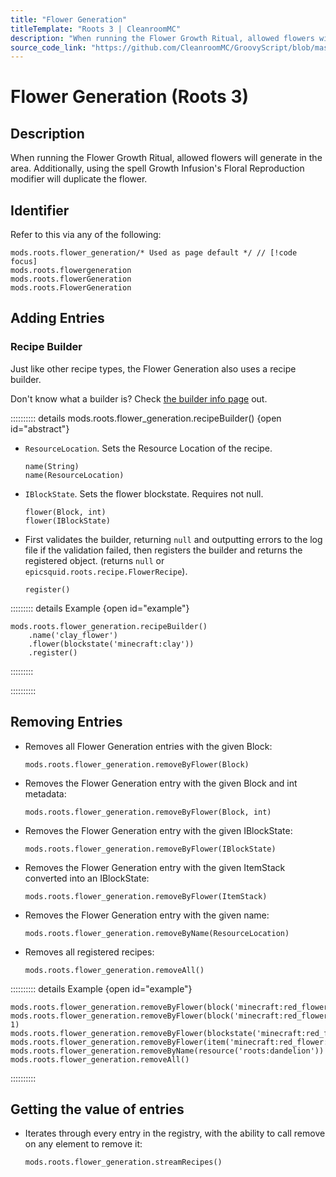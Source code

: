 ```yaml
---
title: "Flower Generation"
titleTemplate: "Roots 3 | CleanroomMC"
description: "When running the Flower Growth Ritual, allowed flowers will generate in the area. Additionally, using the spell Growth Infusion's Floral Reproduction modifier will duplicate the flower."
source_code_link: "https://github.com/CleanroomMC/GroovyScript/blob/master/src/main/java/com/cleanroommc/groovyscript/compat/mods/roots/FlowerGeneration.java"
---
```


# Flower Generation (Roots 3)

## Description

When running the Flower Growth Ritual, allowed flowers will generate in the area. Additionally, using the spell Growth Infusion's Floral Reproduction modifier will duplicate the flower.

## Identifier

Refer to this via any of the following:

```groovy:no-line-numbers {1}
mods.roots.flower_generation/* Used as page default */ // [!code focus]
mods.roots.flowergeneration
mods.roots.flowerGeneration
mods.roots.FlowerGeneration
```


## Adding Entries

### Recipe Builder

Just like other recipe types, the Flower Generation also uses a recipe builder.

Don't know what a builder is? Check [the builder info page](../../introduction/builder.md) out.

:::::::::: details mods.roots.flower_generation.recipeBuilder() {open id="abstract"}
- `ResourceLocation`. Sets the Resource Location of the recipe.

    ```groovy:no-line-numbers
    name(String)
    name(ResourceLocation)
    ```

- `IBlockState`. Sets the flower blockstate. Requires not null.

    ```groovy:no-line-numbers
    flower(Block, int)
    flower(IBlockState)
    ```

- First validates the builder, returning `null` and outputting errors to the log file if the validation failed, then registers the builder and returns the registered object. (returns `null` or `epicsquid.roots.recipe.FlowerRecipe`).

    ```groovy:no-line-numbers
    register()
    ```

::::::::: details Example {open id="example"}
```groovy:no-line-numbers
mods.roots.flower_generation.recipeBuilder()
    .name('clay_flower')
    .flower(blockstate('minecraft:clay'))
    .register()
```

:::::::::

::::::::::

## Removing Entries

- Removes all Flower Generation entries with the given Block:

    ```groovy:no-line-numbers
    mods.roots.flower_generation.removeByFlower(Block)
    ```

- Removes the Flower Generation entry with the given Block and int metadata:

    ```groovy:no-line-numbers
    mods.roots.flower_generation.removeByFlower(Block, int)
    ```

- Removes the Flower Generation entry with the given IBlockState:

    ```groovy:no-line-numbers
    mods.roots.flower_generation.removeByFlower(IBlockState)
    ```

- Removes the Flower Generation entry with the given ItemStack converted into an IBlockState:

    ```groovy:no-line-numbers
    mods.roots.flower_generation.removeByFlower(ItemStack)
    ```

- Removes the Flower Generation entry with the given name:

    ```groovy:no-line-numbers
    mods.roots.flower_generation.removeByName(ResourceLocation)
    ```

- Removes all registered recipes:

    ```groovy:no-line-numbers
    mods.roots.flower_generation.removeAll()
    ```

:::::::::: details Example {open id="example"}
```groovy:no-line-numbers
mods.roots.flower_generation.removeByFlower(block('minecraft:red_flower'))
mods.roots.flower_generation.removeByFlower(block('minecraft:red_flower'), 1)
mods.roots.flower_generation.removeByFlower(blockstate('minecraft:red_flower:2'))
mods.roots.flower_generation.removeByFlower(item('minecraft:red_flower:3'))
mods.roots.flower_generation.removeByName(resource('roots:dandelion'))
mods.roots.flower_generation.removeAll()
```

::::::::::

## Getting the value of entries

- Iterates through every entry in the registry, with the ability to call remove on any element to remove it:

    ```groovy:no-line-numbers
    mods.roots.flower_generation.streamRecipes()
    ```
